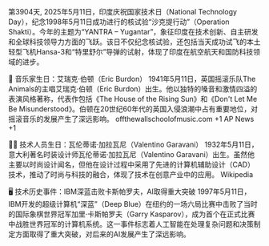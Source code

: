 第3904天,  2025年5月11日，印度庆祝国家技术日（National Technology Day），纪念1998年5月11日成功进行的核试验“沙克提行动”（Operation Shakti）。今年的主题为“YANTRA – Yugantar”，象征印度在技术创新、自主研发和全球科技领导力方面的飞跃。该日不仅纪念核试验，还包括当天成功试飞的本土轻型飞机Hansa-3和“特里舒尔”导弹的试射，体现了印度在航空航天和国防科技领域的进步。 
 

🎵 音乐家生日：艾瑞克·伯顿（Eric Burdon）
1941年5月11日，英国摇滚乐队The Animals的主唱艾瑞克·伯顿（Eric Burdon）出生。他以独特的嗓音和激情四溢的表演风格著称，代表作包括《The House of the Rising Sun》和《Don't Let Me Be Misunderstood》。伯顿在20世纪60年代的英国入侵浪潮中占有重要地位，对摇滚音乐的发展产生了深远影响。 
offthewallschoolofmusic.com
+1
AP News
+1

👨‍💻 技术人员生日：瓦伦蒂诺·加拉瓦尼（Valentino Garavani）
1932年5月11日，意大利著名时装设计师瓦伦蒂诺·加拉瓦尼（Valentino Garavani）出生。虽然他主要以时尚设计闻名，但他在设计过程中采用了先进的计算机辅助设计（CAD）技术，推动了时尚与科技的融合，体现了技术在创意产业中的应用。 
Wikipedia

🖥️ 技术历史事件：IBM深蓝击败卡斯帕罗夫，AI取得重大突破
1997年5月11日，IBM开发的超级计算机“深蓝”（Deep Blue）在纽约的一场六局比赛中击败了当时的国际象棋世界冠军加里·卡斯帕罗夫（Garry Kasparov），成为首个在正式比赛中战胜世界冠军的计算机系统。这一事件标志着人工智能在处理复杂问题和决策制定方面取得了重大突破，对后来的AI发展产生了深远影响。